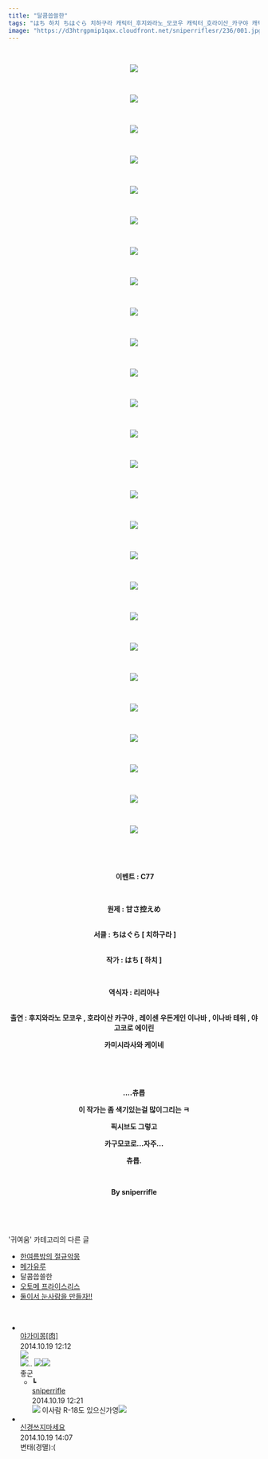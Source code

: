```yaml
---
title: "달콤씁쓸한"
tags: "はち 하치 ちはぐら 치하구라 캐릭터_후지와라노_모코우 캐릭터_호라이산_카구야 캐릭터_레이센_우동게인_이나바 캐릭터_이나바_테위 캐릭터_야고코로_에이린 캐릭터_카미시라사와_케이네 이벤트_c77 귀여움"
image: "https://d3htrgpmip1qax.cloudfront.net/sniperriflesr/236/001.jpg"
---
```

<div class="article">
<p style="TEXT-ALIGN: center"> </p>
<p style="TEXT-ALIGN: center"><img src="{{ site.imgserver5 }}/sniperriflesr/236/001.jpg"/></p>
<p style="TEXT-ALIGN: center"> </p>
<p style="TEXT-ALIGN: center"><img src="{{ site.imgserver5 }}/sniperriflesr/236/002.jpg"/></p>
<p style="TEXT-ALIGN: center"> </p>
<p style="TEXT-ALIGN: center"><img src="{{ site.imgserver5 }}/sniperriflesr/236/003.jpg"/></p>
<p style="TEXT-ALIGN: center"> </p>
<p style="TEXT-ALIGN: center"><img src="{{ site.imgserver5 }}/sniperriflesr/236/004.jpg"/></p>
<p style="TEXT-ALIGN: center"> </p>
<p style="TEXT-ALIGN: center"><img src="{{ site.imgserver5 }}/sniperriflesr/236/005.jpg"/></p>
<p style="TEXT-ALIGN: center"> </p>
<p style="TEXT-ALIGN: center"><img src="{{ site.imgserver5 }}/sniperriflesr/236/006.jpg"/></p>
<p style="TEXT-ALIGN: center"> </p>
<p style="TEXT-ALIGN: center"><img src="{{ site.imgserver5 }}/sniperriflesr/236/007.jpg"/></p>
<p style="TEXT-ALIGN: center"> </p>
<p style="TEXT-ALIGN: center"><img src="{{ site.imgserver5 }}/sniperriflesr/236/008.jpg"/></p>
<p style="TEXT-ALIGN: center"> </p>
<p style="TEXT-ALIGN: center"><img src="{{ site.imgserver5 }}/sniperriflesr/236/009.jpg"/></p>
<p style="TEXT-ALIGN: center"> </p>
<p style="TEXT-ALIGN: center"><img src="{{ site.imgserver5 }}/sniperriflesr/236/010.jpg"/></p>
<p style="TEXT-ALIGN: center"> </p>
<p style="TEXT-ALIGN: center"><img src="{{ site.imgserver5 }}/sniperriflesr/236/011.jpg"/></p>
<p style="TEXT-ALIGN: center"> </p>
<p style="TEXT-ALIGN: center"><img src="{{ site.imgserver5 }}/sniperriflesr/236/012.jpg"/></p>
<p style="TEXT-ALIGN: center"> </p>
<p style="TEXT-ALIGN: center"><img src="{{ site.imgserver5 }}/sniperriflesr/236/013.jpg"/></p>
<p style="TEXT-ALIGN: center"> </p>
<p style="TEXT-ALIGN: center"><img src="{{ site.imgserver5 }}/sniperriflesr/236/014.jpg"/></p>
<p style="TEXT-ALIGN: center"> </p>
<p style="TEXT-ALIGN: center"><img src="{{ site.imgserver5 }}/sniperriflesr/236/015.jpg"/></p>
<p style="TEXT-ALIGN: center"> </p>
<p style="TEXT-ALIGN: center"><img src="{{ site.imgserver5 }}/sniperriflesr/236/016.jpg"/></p>
<p style="TEXT-ALIGN: center"> </p>
<p style="TEXT-ALIGN: center"><img src="{{ site.imgserver5 }}/sniperriflesr/236/017.jpg"/></p>
<p style="TEXT-ALIGN: center"> </p>
<p style="TEXT-ALIGN: center"><img src="{{ site.imgserver5 }}/sniperriflesr/236/018.jpg"/></p>
<p style="TEXT-ALIGN: center"> </p>
<p style="TEXT-ALIGN: center"><img src="{{ site.imgserver5 }}/sniperriflesr/236/019.jpg"/></p>
<p style="TEXT-ALIGN: center"> </p>
<p style="TEXT-ALIGN: center"><img src="{{ site.imgserver5 }}/sniperriflesr/236/020.jpg"/></p>
<p style="TEXT-ALIGN: center"> </p>
<p style="TEXT-ALIGN: center"><img src="{{ site.imgserver5 }}/sniperriflesr/236/021.jpg"/></p>
<p style="TEXT-ALIGN: center"> </p>
<p style="TEXT-ALIGN: center"><img src="{{ site.imgserver5 }}/sniperriflesr/236/022.jpg"/></p>
<p style="TEXT-ALIGN: center"> </p>
<p style="TEXT-ALIGN: center"><img src="{{ site.imgserver5 }}/sniperriflesr/236/023.jpg"/></p>
<p style="TEXT-ALIGN: center"> </p>
<p style="TEXT-ALIGN: center"><img src="{{ site.imgserver5 }}/sniperriflesr/236/024.jpg"/></p>
<p style="TEXT-ALIGN: center"> </p>
<p style="TEXT-ALIGN: center"><img src="{{ site.imgserver5 }}/sniperriflesr/236/025.jpg"/></p>
<p style="TEXT-ALIGN: center"> </p>
<p style="TEXT-ALIGN: center"><img src="{{ site.imgserver5 }}/sniperriflesr/236/026.jpg"/></p>
<p style="TEXT-ALIGN: center"> </p>
<p style="TEXT-ALIGN: center"> </p>
<p style="TEXT-ALIGN: center"><strong> 이벤트 : C77</strong></p>
<p style="TEXT-ALIGN: center"> </p>
<p style="TEXT-ALIGN: center"><strong>원제 : <span class="tab LPEXACT1">甘さ控えめ</span> </strong></p>
<p style="TEXT-ALIGN: center"><strong><br/> </strong><strong>서클 : ちはぐら [ 치하구라 ]</strong></p>
<p style="TEXT-ALIGN: center"><br/><strong>작가 : はち [ 하치 ]</strong></p>
<p style="TEXT-ALIGN: center"><strong></strong> </p>
<p style="TEXT-ALIGN: center"><strong>역식자 : 리리아나</strong></p>
<p style="TEXT-ALIGN: center"><br/><strong>출연 : 후지와라노 모코우 , 호라이산 카구야 , 레이센 우돈게인 이나바 , 이나바 테위 , 야고코로 에이린 </strong></p>
<p style="TEXT-ALIGN: center"><strong>카미시라사와 케이네 </strong></p>
<p style="TEXT-ALIGN: center"><strong></strong> </p>
<p style="TEXT-ALIGN: center"><strong></strong> </p>
<p style="TEXT-ALIGN: center"><strong>....츄릅</strong></p>
<p style="TEXT-ALIGN: center"><strong>이 작가는 좀 색기있는걸 많이그리는 ㅋ</strong></p>
<p style="TEXT-ALIGN: center"><strong>픽시브도 그렇고</strong></p>
<p style="TEXT-ALIGN: center"><strong>카구모코로...자주...</strong></p>
<p style="TEXT-ALIGN: center"><strong>츄릅.</strong></p>
<p style="TEXT-ALIGN: center"><strong></strong> </p>
<p style="TEXT-ALIGN: center"><strong>By sniperrifle</strong></p>
<p style="TEXT-ALIGN: center"> </p>
</div><br/>
<div class="another">
<p>'귀여움' 카테고리의 다른 글</p>
<ul>
<li><a href="/sniperriflesr_244">한여름밤의 절규악몽</a></li>
<li><a href="/sniperriflesr_238">메가유루</a></li>
<li>달콤씁쓸한</li>
<li><a href="/sniperriflesr_232">오토메 프라이스리스</a></li>
<li><a href="/sniperriflesr_231">둘이서 눈사람을 만들자!!</a></li>
</ul>
</div><br/>
<div class="comment" id="commentListBlock_236" style="display:block"><ul><li class="firstCmt"><div class="opinionListMenu">
<div class="icon"><img alt="" class="myicon" src="http://cfile201.uf.daum.net/M21x21/25441F405431BAC8108774"/></div>
<div class="fl">
<a class="bold" href="http://blog.daum.net/risiek" target="_blank">야가미몽[肉] </a>
<div style="width: 1px; height: 1px; overflow: hidden; visibility: hidden; border:1px solid red">
<span id="uname248" style="display:none;">야가미몽[肉]</span>
<span id="pwd248" style="display:none;"></span>
<span id="emailblog248" name="http://blog.daum.net/risiek" style="display:none;"></span>
<span id="open248" style="display:none">Y</span>
</div>
</div>
<div class="sDateTime">2014.10.19 12:12</div>
</div>
<div class="cont" id="Text248"><img src="http://i1.daumcdn.net/cafeimg/pie2/texticon/texticon75.gif" value="섹시"/><br/><img src="http://i1.daumcdn.net/cafeimg/pie2/texticon/texticon47.gif" value="흐흐흐"/>.. <img src="http://i1.daumcdn.net/cafeimg/cafe2/bbs/ttc/10.gif" value="ㅎㅎ"/><img src="http://i1.daumcdn.net/cafeimg/pie2/texticon/texticon26.gif" value="ㅎ"/><br/>좋군</div>
<div class="contReArea" id="inWrite248" style="display:none;"></div>
<ul><li class="secondCmt"><div class="opinionListMenuRe" id="parent_248">
<div class="reIcon">┗</div>
<div class="icon"><img alt="" class="myicon" src="http://cfile234.uf.daum.net/M21x21/2675244754228D01426F9F"/></div>
<div class="fl">
<a class="bold" href="http://blog.daum.net/sniperriflesr" target="_blank">sniperrifle </a>
<div style="width: 1px; height: 1px; overflow: hidden; visibility: hidden; border:1px solid red">
<span id="uname249" style="display:none;">sniperrifle</span>
<span id="pwd249" style="display:none;"></span>
<span id="emailblog249" name="http://blog.daum.net/sniperriflesr" style="display:none;"></span>
<span id="open249" style="display:none">Y</span>
</div>
</div>
<div class="sDateTime">2014.10.19 12:21</div>
</div>
<div class="contRe" id="Text249"><img src="http://i1.daumcdn.net/cafeimg/pie2/texticon/texticon120.gif" value="흠"/> 이사람 R-18도 있으신가영<img src="http://i1.daumcdn.net/cafeimg/pie2/texticon/texticon59.gif" value="?"/></div>
<div class="contReReArea" id="inWrite249" style="display:none;"></div>
<div class="cCont_line"></div>
</li></ul></li><li class="firstCmt"><div class="opinionListMenu">
<div class="icon"><img alt="" class="myicon" src="http://i1.daumcdn.net/pimg/blog/p_img/mycon/basic_2.gif"/></div>
<div class="fl">
<a class="bold" href="http://blog.daum.net/ghcjf1001" target="_blank">신경쓰지마세요 </a>
<div style="width: 1px; height: 1px; overflow: hidden; visibility: hidden; border:1px solid red">
<span id="uname250" style="display:none;">신경쓰지마세요</span>
<span id="pwd250" style="display:none;"></span>
<span id="emailblog250" name="http://blog.daum.net/ghcjf1001" style="display:none;"></span>
<span id="open250" style="display:none">Y</span>
</div>
</div>
<div class="sDateTime">2014.10.19 14:07</div>
</div>
<div class="cont" id="Text250">변태(경멸):(</div>
<div class="contReArea" id="inWrite250" style="display:none;"></div>
</li></ul>
</div><br/>
<br/>
<p id="refer"></p>
<br/>
